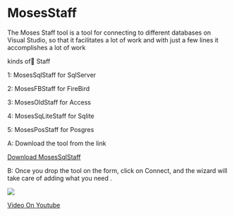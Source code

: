 # MosesStaff
The Moses Staff tool is a tool for connecting to different databases on Visual Studio, so that it facilitates a lot of work and with just a few lines it accomplishes a lot of work

kinds of ٍStaff

1: MosesSqlStaff for SqlServer

2: MosesFBStaff for FireBird

3: MosesOldStaff for Access

4: MosesSqLiteStaff for Sqlite

5: MosesPosStaff for Posgres

A: Download the tool from the link

<a href="https://mega.nz/file/CwkFkQJK#9yD_iAME0wTGfxlAFmnNxoU8U2SEHk3Az-udvUGDn4g">Download MosesSqlStaff</a>


B: Once you drop the tool on the form, click on Connect, and the wizard will take care of adding what you need .

<img src="https://i.pinimg.com/originals/d9/30/62/d93062d5db5055d0f521a1e8fc2f341a.jpg" />

<a href="https://www.youtube.com/watch?v=OEKfnNqXhMY">Video On Youtube</a>

 


